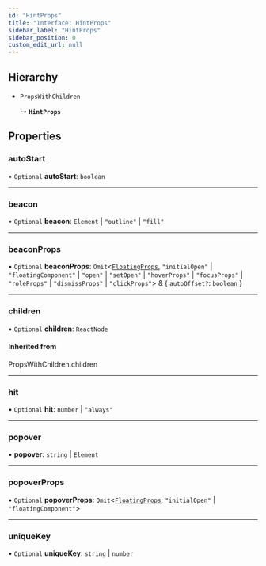 ```yaml
---
id: "HintProps"
title: "Interface: HintProps"
sidebar_label: "HintProps"
sidebar_position: 0
custom_edit_url: null
---
```


## Hierarchy

- `PropsWithChildren`

  ↳ **`HintProps`**

## Properties

### autoStart

• `Optional` **autoStart**: `boolean`

___

### beacon

• `Optional` **beacon**: `Element` \| ``"outline"`` \| ``"fill"``

___

### beaconProps

• `Optional` **beaconProps**: `Omit`<[`FloatingProps`](FloatingProps.md), ``"initialOpen"`` \| ``"floatingComponent"`` \| ``"open"`` \| ``"setOpen"`` \| ``"hoverProps"`` \| ``"focusProps"`` \| ``"roleProps"`` \| ``"dismissProps"`` \| ``"clickProps"``\> & { `autoOffset?`: `boolean`  }

___

### children

• `Optional` **children**: `ReactNode`

#### Inherited from

PropsWithChildren.children

___

### hit

• `Optional` **hit**: `number` \| ``"always"``

___

### popover

• **popover**: `string` \| `Element`

___

### popoverProps

• `Optional` **popoverProps**: `Omit`<[`FloatingProps`](FloatingProps.md), ``"initialOpen"`` \| ``"floatingComponent"``\>

___

### uniqueKey

• `Optional` **uniqueKey**: `string` \| `number`
